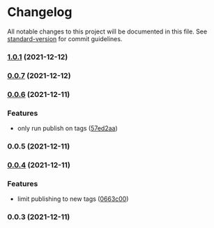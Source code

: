 # Changelog

All notable changes to this project will be documented in this file. See [standard-version](https://github.com/conventional-changelog/standard-version) for commit guidelines.

### [1.0.1](https://gitlab.soxprox.com/soxprox/packages/form-validation/compare/v0.0.7...v1.0.1) (2021-12-12)

### [0.0.7](https://gitlab.soxprox.com/soxprox/packages/form-validation/compare/v0.0.6...v0.0.7) (2021-12-12)

### [0.0.6](https://gitlab.soxprox.com/soxprox/packages/form-validation/compare/v0.0.5...v0.0.6) (2021-12-11)


### Features

* only run publish on tags ([57ed2aa](https://gitlab.soxprox.com/soxprox/packages/form-validation/commit/57ed2aaa86b41f7880bea453bfe012521b915d1e))

### 0.0.5 (2021-12-11)

### [0.0.4](https://gitlab.soxprox.com/soxprox/packages/form-validation/compare/v0.0.3...v0.0.4) (2021-12-11)


### Features

* limit publishing to new tags ([0663c00](https://gitlab.soxprox.com/soxprox/packages/form-validation/commit/0663c0025a19fd77ffeff4ecd85094978e7f72a1))

### 0.0.3 (2021-12-11)
